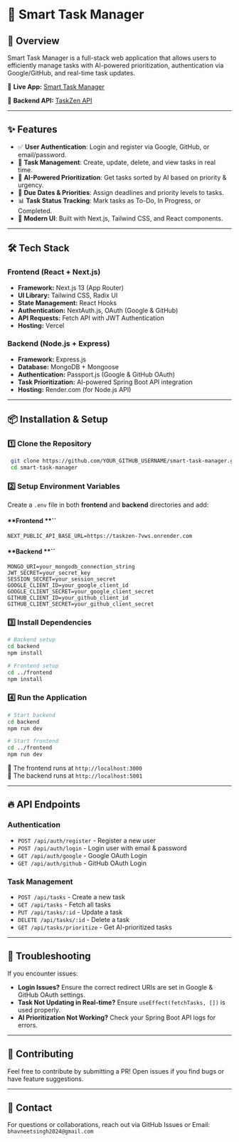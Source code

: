 # 🚀 Smart Task Manager

## 📌 Overview

Smart Task Manager is a full-stack web application that allows users to efficiently manage tasks with AI-powered prioritization, authentication via Google/GitHub, and real-time task updates.

🔗 **Live App:** [Smart Task Manager](https://taskzen-13cvgn456-bhavneet345s-projects.vercel.app)

🔧 **Backend API:** [TaskZen API](https://taskzen-7vws.onrender.com/)

---

## ✨ Features

- ✅ **User Authentication**: Login and register via Google, GitHub, or email/password.
- 📝 **Task Management**: Create, update, delete, and view tasks in real time.
- 🔄 **AI-Powered Prioritization**: Get tasks sorted by AI based on priority & urgency.
- 📅 **Due Dates & Priorities**: Assign deadlines and priority levels to tasks.
- 📊 **Task Status Tracking**: Mark tasks as To-Do, In Progress, or Completed.
- 🎨 **Modern UI**: Built with Next.js, Tailwind CSS, and React components.

---

## 🛠️ Tech Stack

### **Frontend** (React + Next.js)

- **Framework:** Next.js 13 (App Router)
- **UI Library:** Tailwind CSS, Radix UI
- **State Management:** React Hooks
- **Authentication:** NextAuth.js, OAuth (Google & GitHub)
- **API Requests:** Fetch API with JWT Authentication
- **Hosting:** Vercel

### **Backend** (Node.js + Express)

- **Framework:** Express.js
- **Database:** MongoDB + Mongoose
- **Authentication:** Passport.js (Google & GitHub OAuth)
- **Task Prioritization:** AI-powered Spring Boot API integration
- **Hosting:** Render.com (for Node.js API)

---

## 📦 Installation & Setup

### **1️⃣ Clone the Repository**

```sh
 git clone https://github.com/YOUR_GITHUB_USERNAME/smart-task-manager.git
 cd smart-task-manager
```

### **2️⃣ Setup Environment Variables**

Create a `.env` file in both **frontend** and **backend** directories and add:

#### \*\*Frontend \*\*\`\`

```
NEXT_PUBLIC_API_BASE_URL=https://taskzen-7vws.onrender.com
```

#### \*\*Backend \*\*\`\`

```
MONGO_URI=your_mongodb_connection_string
JWT_SECRET=your_secret_key
SESSION_SECRET=your_session_secret
GOOGLE_CLIENT_ID=your_google_client_id
GOOGLE_CLIENT_SECRET=your_google_client_secret
GITHUB_CLIENT_ID=your_github_client_id
GITHUB_CLIENT_SECRET=your_github_client_secret
```

### **3️⃣ Install Dependencies**

```sh
# Backend setup
cd backend
npm install

# Frontend setup
cd ../frontend
npm install
```

### **4️⃣ Run the Application**

```sh
# Start backend
cd backend
npm run dev

# Start frontend
cd ../frontend
npm run dev
```

🔹 The frontend runs at `http://localhost:3000`\
🔹 The backend runs at `http://localhost:5001`

---

## 🔥 API Endpoints

### **Authentication**

- `POST /api/auth/register` - Register a new user
- `POST /api/auth/login` - Login user with email & password
- `GET /api/auth/google` - Google OAuth Login
- `GET /api/auth/github` - GitHub OAuth Login

### **Task Management**

- `POST /api/tasks` - Create a new task
- `GET /api/tasks` - Fetch all tasks
- `PUT /api/tasks/:id` - Update a task
- `DELETE /api/tasks/:id` - Delete a task
- `GET /api/tasks/prioritize` - Get AI-prioritized tasks

---

## 🛑 Troubleshooting

If you encounter issues:

- **Login Issues?** Ensure the correct redirect URIs are set in Google & GitHub OAuth settings.
- **Task Not Updating in Real-time?** Ensure `useEffect(fetchTasks, [])` is used properly.
- **AI Prioritization Not Working?** Check your Spring Boot API logs for errors.

---

## 🤝 Contributing

Feel free to contribute by submitting a PR! Open issues if you find bugs or have feature suggestions.

---

## 🎯 Contact

For questions or collaborations, reach out via GitHub Issues or Email: `bhavneetsingh2024@gmail.com`

